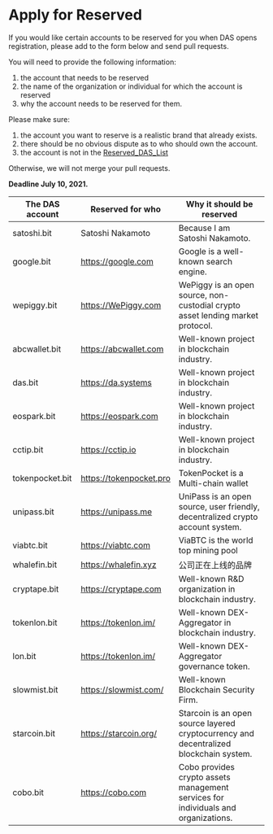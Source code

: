 # Apply for Reserved



If you would like certain accounts to be reserved for you when DAS opens registration, please add to the form below and send pull requests. 

You will need to provide the following information:
1. the account that needs to be reserved
2. the name of the organization or individual for which the account is reserved
3. why the account needs to be reserved for them.

Please make sure:
1. the account you want to reserve is a realistic brand that already exists. 
2. there should be no obvious dispute as to who should own the account. 
3. the account is not in the [Reserved_DAS_List](./Reserved_DAS_List.md)

Otherwise, we will not merge your pull requests.

**Deadline July 10, 2021.**



| The DAS account | Reserved for who | **Why it should be reserved**                                |
| --------------- | ---------------- | ------------------------------------------------------------ |
| satoshi.bit     | Satoshi Nakamoto | Because I am Satoshi Nakamoto.                               |
| google.bit      | https://google.com       | Google is a well-known search engine.                        |
| wepiggy.bit     | https://WePiggy.com      | WePiggy is an open source, non-custodial crypto asset lending market protocol. |
| abcwallet.bit   | https://abcwallet.com    | Well-known project in blockchain industry.                   |
| das.bit         | https://da.systems       | Well-known project in blockchain industry.                   |
| eospark.bit     | https://eospark.com      | Well-known project in blockchain industry.                   |
| cctip.bit       | https://cctip.io         | Well-known project in blockchain industry.                   |
| tokenpocket.bit | https://tokenpocket.pro  | TokenPocket is a Multi-chain wallet   |
| unipass.bit     | https://unipass.me       | UniPass is an open source, user friendly, decentralized crypto account system. |
| viabtc.bit      | https://viabtc.com       | ViaBTC is the world top mining pool                          |
| whalefin.bit    | https://whalefin.xyz     | 公司正在上线的品牌                          |
| cryptape.bit    | https://cryptape.com     | Well-known R&D organization in blockchain industry. |
| tokenlon.bit    | https://tokenlon.im/     | Well-known DEX-Aggregator in blockchain industry. |
| lon.bit         | https://tokenlon.im/     | Well-known DEX-Aggregator governance token. |
| slowmist.bit    | https://slowmist.com/    | Well-known Blockchain Security Firm. |
| starcoin.bit    | https://starcoin.org/    | Starcoin is an open source layered cryptocurrency and decentralized blockchain system. |
| cobo.bit        | https://cobo.com         | Cobo provides crypto assets management services for individuals and organizations. |
